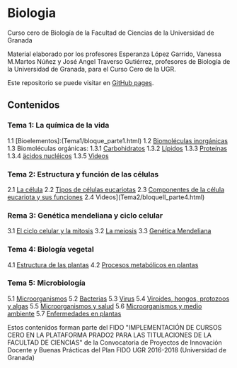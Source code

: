 # Biologia
Curso cero de Biología de la Facultad de Ciencias de la Universidad de Granada

Material elaborado por los profesores Esperanza López Garrido, Vanessa M.Martos Núñez y José Angel Traverso Gutiérrez, profesores de Biología de la Universidad de Granada, para el Curso Cero de la UGR.

Este repositorio se puede visitar en [GitHub pages](https://cursos-0-fc-ugr.github.io/Biologia).

## Contenidos

### Tema 1: La química de la vida
1.1 [Bioelementos]:(Tema1/bloque_parte1.html)
1.2 [Biomoléculas inorgánicas](Tema1/bloque_parte2.html)
1.3 Biomoléculas orgánicas:
  1.3.1 [Carbohidratos](Tema1/bloque_parte3-1.html)
  1.3.2 [Lípidos](Tema1/bloque_parte3-2.html)
  1.3.3 [Proteínas](Tema1/bloque_parte3-3.html)
  1.3.4 [äcidos nucléicos](Tema1/bloque_parte3-4.html)
  1.3.5 [Videos](Tema1/bloque_parte3-5.html)
  
### Tema 2: Estructura y función de las células
2.1 [La célula](Tema2/bloqueII_parte1.html)
2.2 [Tipos de células eucariotas](Tema2/bloqueII_parte2.html)
2.3 [Componentes de la célula eucariota y sus funciones](Tema2/bloqueII_parte3.html)
2.4 Videos](Tema2/bloqueII_parte4.html)

### Rema 3: Genética mendeliana y ciclo celular
3.1 [El ciclo celular y la mitosis](Tema3/bloqueI_parte1.html)
3.2 [La meiosis](Tema3/bloqueI_parte2.html)
3.3 [Genética Mendeliana](Tema3/genetica-mendeliana.html)

### Tema 4: Biología vegetal
4.1 [Estructura de las plantas](Tema4/bloqueI_parte1.html)
4.2 [Procesos metabólicos en plantas](Tema4/bloqueI_parte2.html)

### Tema 5: Microbiología
5.1 [Microorganismos](Tema5/bloqueII_parte1.html)
5.2 [Bacterias](Tema5/bloqueII_parte2.html)
5.3 [Virus](Tema5/bloqueII_parte3.html)
5.4 [Viroides, hongos, protozoos y algas](Tema5/bloqueII_parte4.html)
5.5 [Microorganismos y salud](Tema5/bloqueII_parte5.html)
5.6 [Microorganismos y medio ambiente](Tema5/bloqueII_parte6.html)
5.7 [Enfermedades en plantas](Tema5/bloqueII_parte7.html)

Estos contenidos forman parte del FIDO "IMPLEMENTACIÓN DE CURSOS CERO EN LA PLATAFORMA PRADO2 PARA LAS TITULACIONES DE LA FACULTAD DE CIENCIAS" de la Convocatoria de Proyectos de Innovación Docente y Buenas Prácticas del Plan FIDO UGR 2016-2018 (Universidad de Granada)
